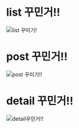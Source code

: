 # list 꾸민거!!
![list 꾸미기!](https://user-images.githubusercontent.com/80961346/119235054-9031a700-bb6b-11eb-979e-7b677fe4f3a3.PNG)
# post 꾸민거!!
![post 꾸미기!!](https://user-images.githubusercontent.com/80961346/119235061-9758b500-bb6b-11eb-8349-4436c9333be8.PNG)
# detail 꾸민거!!
![detail꾸민거!!](https://user-images.githubusercontent.com/80961346/119235066-9f185980-bb6b-11eb-9cc1-1737c0a219b5.PNG)
